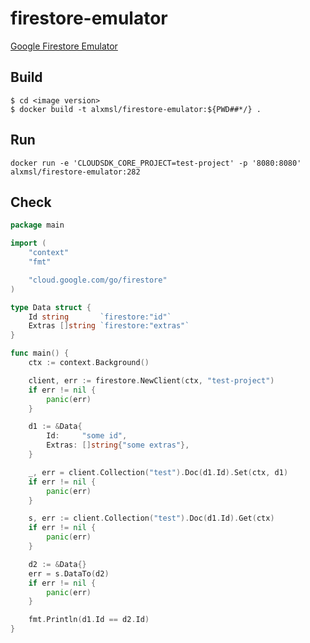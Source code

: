 # firestore-emulator

[Google Firestore Emulator](https://cloud.google.com/sdk/gcloud/reference/beta/emulators/firestore/) 

## Build

```
$ cd <image version>
$ docker build -t alxmsl/firestore-emulator:${PWD##*/} .
```

## Run

```
docker run -e 'CLOUDSDK_CORE_PROJECT=test-project' -p '8080:8080' alxmsl/firestore-emulator:282 
```

## Check

```go
package main

import (
	"context"
	"fmt"

	"cloud.google.com/go/firestore"
)

type Data struct {
	Id string       `firestore:"id"`
	Extras []string `firestore:"extras"`
}

func main() {
	ctx := context.Background()

	client, err := firestore.NewClient(ctx, "test-project")
	if err != nil {
		panic(err)
	}

	d1 := &Data{
		Id:     "some id",
		Extras: []string{"some extras"},
	}

	_, err = client.Collection("test").Doc(d1.Id).Set(ctx, d1)
	if err != nil {
		panic(err)
	}

	s, err := client.Collection("test").Doc(d1.Id).Get(ctx)
	if err != nil {
		panic(err)
	}

	d2 := &Data{}
	err = s.DataTo(d2)
	if err != nil {
		panic(err)
	}

	fmt.Println(d1.Id == d2.Id)
}
```
